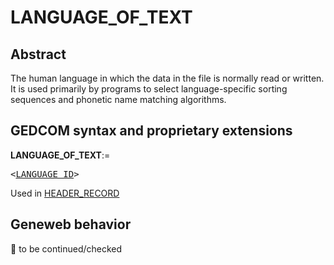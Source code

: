 ﻿<!-- licence GPL V2, cf https://github.com/TitiFix/geneweb -->
# LANGUAGE_OF_TEXT
## Abstract
The human language in which the data in the file is normally read or written.  It is used
primarily by programs to select language-specific sorting sequences and phonetic name matching
algorithms.


## GEDCOM syntax and proprietary extensions

**LANGUAGE_OF_TEXT**:=
<pre>
&lt;<a href=Ged.LANGUAGE_ID.md>LANGUAGE_ID</a>&gt;
</pre>
Used in <a href=Ged.HEADER_RECORD.md>HEADER_RECORD</a><br />


## Geneweb behavior



🚧 to be continued/checked

